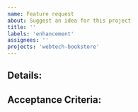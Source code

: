 ```yaml
---
name: Feature request
about: Suggest an idea for this project
title: ''
labels: 'enhancement'
assignees: ''
projects: 'webtech-bookstore'
---
```


## Details:

## Acceptance Criteria:
